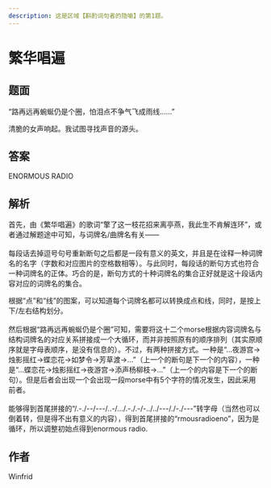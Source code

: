 ```yaml
---
description: 这是区域【斟酌词句者的隐喻】的第1题。
---
```


# 繁华唱遍

## 题面

“路再远再蜿蜒仍是个圈，怕泪点不争气飞成雨线……”

清脆的女声响起。我试图寻找声音的源头。

[//]: # (<figure><img src="../../../.gitbook/assets/image &#40;30&#41;.png" alt=""><figcaption></figcaption></figure>)

## 答案

ENORMOUS RADIO

## 解析

首先，由《繁华唱遍》的歌词“擎了这一枝花招来离亭燕，我此生不肯解连环”，或者通过解题途中可知，与词牌名/曲牌名有关——\
\
每段话去掉逗号句号重新断句之后都是一段有意义的英文，并且是在诠释一种词牌名的名字（字数和对应图片的空格数相等）。与此同时，每段话的断句方式也符合一种词牌名的正体。巧合的是，断句方式的十种词牌名的集合正好就是这十段话内容对应的词牌名的集合。

[//]: # (<figure><img src="../../../.gitbook/assets/image &#40;32&#41;.png" alt=""><figcaption></figcaption></figure>)

根据“点”和“线”的图案，可以知道每个词牌名都可以转换成点和线，同时，是按上下/左右结构划分。\
\
然后根据“路再远再蜿蜒仍是个圈”可知，需要将这十二个morse根据内容词牌名与结构词牌名的对应关系拼接成一个大循环，而并非按照原有的顺序排列（其实原顺序就是字母表顺序，是没有信息的）。不过，有两种拼接方式。一种是“…夜游宫→烛影摇红→蝶恋花→如梦令→芳草渡→…”（上一个的断句是下一个的内容），一种是“…蝶恋花→烛影摇红→夜游宫→添声杨柳枝→…”（上一个的内容是下一个的断句）。但是后者会出现一个会出现一段morse中有5个字符的情况发生，因此采用前者。\
\
能够得到首尾拼接的“/.-./--/---/..-/.../.-./.-/-../../---/./-./---”转字母（当然也可以倒着转，但是得不出有意义的内容），得到首尾拼接的“rmousradioeno”，因为是循环，所以调整初始点得到enormous
radio.

## 作者

Winfrid
